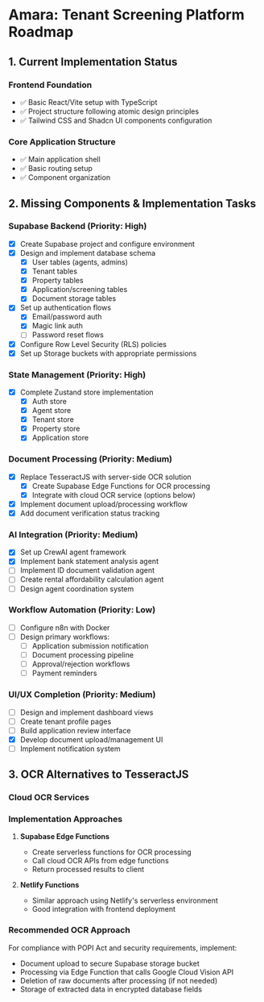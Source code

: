 # Amara: Tenant Screening Platform Roadmap

## 1. Current Implementation Status

### Frontend Foundation

- ✅ Basic React/Vite setup with TypeScript
- ✅ Project structure following atomic design principles
- ✅ Tailwind CSS and Shadcn UI components configuration

### Core Application Structure

- ✅ Main application shell
- ✅ Basic routing setup
- ✅ Component organization

## 2. Missing Components & Implementation Tasks

### Supabase Backend (Priority: High)

- [x] Create Supabase project and configure environment
- [x] Design and implement database schema
  - [x] User tables (agents, admins)
  - [x] Tenant tables
  - [x] Property tables
  - [x] Application/screening tables
  - [x] Document storage tables
- [x] Set up authentication flows
  - [x] Email/password auth
  - [x] Magic link auth
  - [ ] Password reset flows
- [x] Configure Row Level Security (RLS) policies
- [x] Set up Storage buckets with appropriate permissions

### State Management (Priority: High)

- [x] Complete Zustand store implementation
  - [x] Auth store
  - [x] Agent store
  - [x] Tenant store
  - [x] Property store
  - [x] Application store

### Document Processing (Priority: Medium)

- [x] Replace TesseractJS with server-side OCR solution
  - [x] Create Supabase Edge Functions for OCR processing
  - [x] Integrate with cloud OCR service (options below)
- [x] Implement document upload/processing workflow
- [x] Add document verification status tracking

### AI Integration (Priority: Medium)

- [x] Set up CrewAI agent framework
- [x] Implement bank statement analysis agent
- [ ] Implement ID document validation agent
- [ ] Create rental affordability calculation agent
- [ ] Design agent coordination system

### Workflow Automation (Priority: Low)

- [ ] Configure n8n with Docker
- [ ] Design primary workflows:
  - [ ] Application submission notification
  - [ ] Document processing pipeline
  - [ ] Approval/rejection workflows
  - [ ] Payment reminders

### UI/UX Completion (Priority: Medium)

- [ ] Design and implement dashboard views
- [ ] Create tenant profile pages
- [ ] Build application review interface
- [x] Develop document upload/management UI
- [ ] Implement notification system

## 3. OCR Alternatives to TesseractJS

### Cloud OCR Services

### Implementation Approaches

1. **Supabase Edge Functions**

   - Create serverless functions for OCR processing
   - Call cloud OCR APIs from edge functions
   - Return processed results to client

2. **Netlify Functions**
   - Similar approach using Netlify's serverless environment
   - Good integration with frontend deployment

### Recommended OCR Approach

For compliance with POPI Act and security requirements, implement:

- Document upload to secure Supabase storage bucket
- Processing via Edge Function that calls Google Cloud Vision API
- Deletion of raw documents after processing (if not needed)
- Storage of extracted data in encrypted database fields
